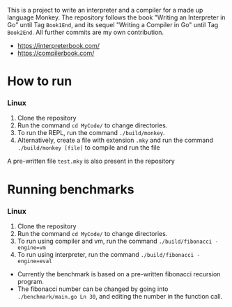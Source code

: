 This is a project to write an interpreter and a compiler for a made up language Monkey. The repository follows the book "Writing an Interpreter in Go" until Tag `Book1End`, and its sequel "Writing a Compiler in Go" until Tag `Book2End`. All further commits are my own contribution.

- https://interpreterbook.com/
- https://compilerbook.com/

# How to run

### Linux

1. Clone the repository
2. Run the command `cd MyCode/` to change directories.
3. To run the REPL, run the command `./build/monkey`.
4. Alternatively, create a file with extension `.mky` and run the command `./build/monkey [file]` to compile and run the file

A pre-written file `test.mky` is also present in the repository

# Running benchmarks

### Linux
1. Clone the repository
2. Run the command `cd MyCode/` to change directories.
3. To run using compiler and vm, run the command `./build/fibonacci -engine=vm`
4. To run using interpreter, run the command `./build/fibonacci -engine=eval`

- Currently the benchmark is based on a pre-written fibonacci recursion program.
- The fibonacci number can be changed by going into `./benchmark/main.go Ln 30`, and editing the number in the function call.